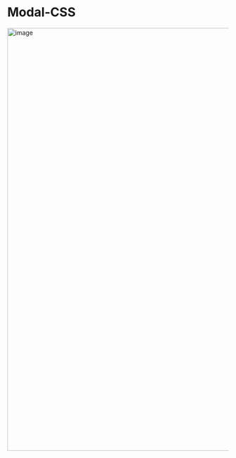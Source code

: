# Modal-CSS

<img width="960" alt="image" src="https://user-images.githubusercontent.com/76132974/151414908-a4f0e422-c958-4867-91e5-ac4b7747a129.png">
